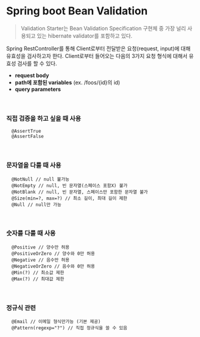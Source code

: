 # Spring boot Bean Validation

>Validation Starter는 Bean Validation Specification 구현체 중 가장 널리 사용되고 있는 hibernate validator를 포함하고 있다.

Spring RestController를 통해 Client로부터 전달받은 요청(request, input)에 대해 유효성을 검사하고자 한다. Client로부터 들어오는 다음의 3가지 요청 형식에 대해서 유효성 검사를 할 수 있다.

- **request body**
- **path에 포함된 variables** (ex. /foos/{id}의 id)
- **query parameters**

　

### 직접 검증을 하고 싶을 때 사용

```
  @AssertTrue
  @AssertFalse
```

　
### 문자열을 다룰 때 사용
```
  @NotNull // null 불가능
  @NotEmpty // null, 빈 문자열(스페이스 포함X) 불가
  @NotBlank // null, 빈 문자열, 스페이스만 포함한 문자열 불가
  @Size(min=?, max=?) // 최소 길이, 최대 길이 제한
  @Null // null만 가능
```

　

### 숫자를 다룰 때 사용
  
```
  @Positive // 양수만 허용
  @PositiveOrZero // 양수와 0만 허용
  @Negative // 음수만 허용
  @NegativeOrZero // 음수와 0만 허용
  @Min(?) // 최소값 제한
  @Max(?) // 최대값 제한
```

　
### 정규식 관련
```
  @Email // 이메일 형식만가능 (기본 제공)
  @Pattern(regexp="?") // 직접 정규식을 쓸 수 있음
```